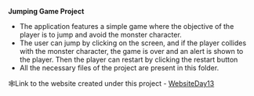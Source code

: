 <b>Jumping Game Project</b></br>
- The application features a simple game where the objective of the player is to jump and avoid the monster character.</br>
- The user can jump by clicking on the screen, and if the player collides with the monster character, the game is over and an alert is shown to the player. Then the player can restart by clicking the restart button</br>
- All the necessary files of the project are present in this folder.</br>

🕸Link to the website created under this project - [WebsiteDay13](https://funny-moonbeam-b3449a.netlify.app/)
